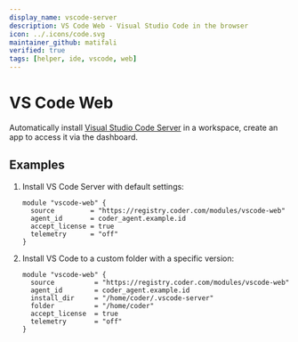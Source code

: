 ```yaml
---
display_name: vscode-server
description: VS Code Web - Visual Studio Code in the browser
icon: ../.icons/code.svg
maintainer_github: matifali
verified: true
tags: [helper, ide, vscode, web]
---
```


# VS Code Web

Automatically install [Visual Studio Code Server](https://code.visualstudio.com/docs/remote/vscode-server) in a workspace, create an app to access it via the dashboard.

## Examples

1. Install VS Code Server with default settings:

   ```hcl
   module "vscode-web" {
     source         = "https://registry.coder.com/modules/vscode-web"
     agent_id       = coder_agent.example.id
     accept_license = true
     telemetry      = "off"
   }
   ```

2. Install VS Code to a custom folder with a specific version:

   ```hcl
   module "vscode-web" {
     source          = "https://registry.coder.com/modules/vscode-web"
     agent_id        = coder_agent.example.id
     install_dir     = "/home/coder/.vscode-server"
     folder          = "/home/coder"
     accept_license  = true
     telemetry       = "off"
   }
   ```
